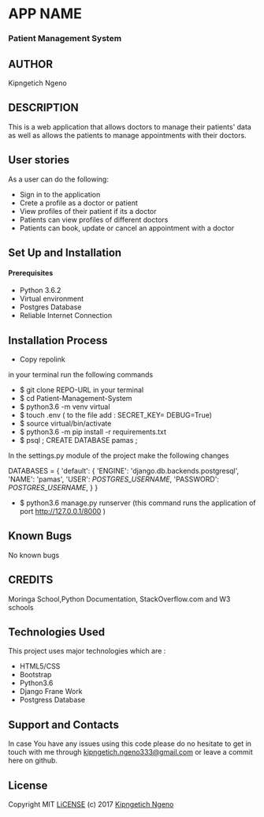 # APP NAME

### Patient Management System

## AUTHOR

Kipngetich Ngeno

## DESCRIPTION

This is a web application that allows doctors to manage their patients' data as well as allows the patients to manage appointments with their doctors.


## User stories
As a user can do the following:
* Sign in to the application 
* Crete a profile as a doctor or patient
* View profiles of their patient if its a doctor 
* Patients can view profiles of different doctors
* Patients can book, update or cancel an appointment with a doctor

## Set Up and Installation

#### Prerequisites

* Python 3.6.2
* Virtual environment
* Postgres Database
* Reliable Internet Connection

## Installation Process

* Copy repolink

in your terminal run the following commands

* $ git clone REPO-URL in your terminal
* $ cd Patient-Management-System
* $ python3.6 -m venv virtual
* $ touch .env ( to the file add :
        SECRET_KEY=<your secret key>
        DEBUG=True)
* $ source virtual/bin/activate
* $ python3.6 -m pip install -r requirements.txt
* $ psql ; CREATE DATABASE pamas ;

In the settings.py module of the project make the following changes

DATABASES = {
    'default': {
        'ENGINE': 'django.db.backends.postgresql',
        'NAME': 'pamas',
        'USER': *POSTGRES_USERNAME*,
        'PASSWORD': *POSTGRES_USERNAME*,
    }
}

* $ python3.6 manage.py runserver (this command runs the application of port http://127.0.0.1/8000 )
 
## Known Bugs

No known bugs

## CREDITS

Moringa School,Python Documentation, StackOverflow.com and W3 schools

## Technologies Used

This project uses major technologies which are :

* HTML5/CSS
* Bootstrap
* Python3.6
* Django Frane Work
* Postgress Database

## Support and Contacts

In case You have any issues using this code please do no hesitate to get in touch with me through kipngetich.ngeno333@gmail.com or leave a commit here on github.

## License 

Copyright MIT [LiCENSE](./LICENSE) (c) 2017 [Kipngetich Ngeno](https://github.com/Kipngetich33)

